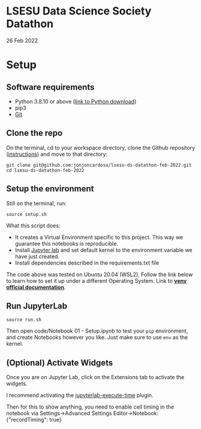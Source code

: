 # LSESU Data Science Society Datathon

26 Feb 2022

# Setup

## Software requirements

- Python 3.8.10 or above ([link to Python download](https://www.python.org/downloads/))
- pip3
- [Git](https://docs.github.com/en/get-started/quickstart/set-up-git) 

## Clone the repo

On the terminal, cd to your workspace directory, clone the Github repository ([instructions](https://docs.github.com/en/repositories/creating-and-managing-repositories/cloning-a-repository)) and move to that directory:

```shell 
git clone git@github.com:jonjoncardoso/lsesu-ds-datathon-feb-2022.git
cd lsesu-ds-datathon-feb-2022
```

## Setup the environment


Still on the terminal, run:

```shell
source setup.sh
```

What this script does:

- It creates a Virtual Environment specific to this project. This way we guarantee this notebooks is reproducible.
- Install [Jupyter lab](https://jupyterlab.readthedocs.io/en/stable/getting_started/overview.html) and set default kernel to the environment variable we have just created.
- Install dependencies described in the requirements.txt file

The code above was tested on Ubuntu 20.04 (WSL2). Follow the link below to learn how to set it up under a different Operating System. Link to [**venv official documentation**](https://packaging.python.org/en/latest/guides/installing-using-pip-and-virtual-environments/#creating-a-virtual-environment).


## Run JupyterLab

```shell
source run.sh
```

Then open code/Notebook 01 - Setup.ipynb to test your `pip` environment, and create Notebooks however you like. Just make sure to use `env` as the kernel.


## (Optional) Activate Widgets

Once you are on Jupyter Lab, click on the Extensions tab to activate the widgets. 

I recommend activating the [jupyterlab-execute-time](https://github.com/deshaw/jupyterlab-execute-time) plugin.

Then for this to show anything, you need to enable cell timing in the notebook via Settings->Advanced Settings Editor->Notebook: {"recordTiming": true}


